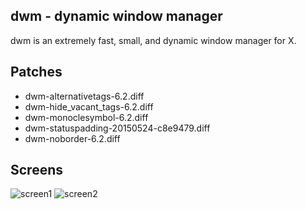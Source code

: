 dwm - dynamic window manager
----------------------------
dwm is an extremely fast, small, and dynamic window manager for X.

Patches
-------
- dwm-alternativetags-6.2.diff
- dwm-hide_vacant_tags-6.2.diff
- dwm-monoclesymbol-6.2.diff
- dwm-statuspadding-20150524-c8e9479.diff
- dwm-noborder-6.2.diff

Screens
-------
![screen1](https://raw.githubusercontent.com/gzygmanski/shiss-dwm/shiss-dwm/screen1.png "Busy")
![screen2](https://raw.githubusercontent.com/gzygmanski/shiss-dwm/shiss-dwm/screen2.png "Clean")
